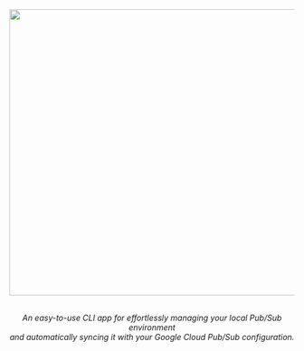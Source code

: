 <div align="center">
  <img src="https://github.com/cnsfeir/pubsub-emulator/assets/58790635/192a6fc2-4195-460b-befa-2a0c37b5ee1c" width="506"/>
</div>

<br>
<p align="center">
    <em>
      An easy-to-use CLI app for effortlessly managing your local Pub/Sub environment <br> and automatically syncing it with your Google Cloud Pub/Sub configuration.
    </em>
</p>
<br>
